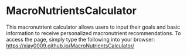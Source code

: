 # MacroNutrientsCalculator
This macronutrient calculator allows users to input their goals and basic information to receive personalized macronutrient recommendations.
To access the page, simply type the following into your browser: https://xiay0009.github.io/MacroNutrientsCalculator/
